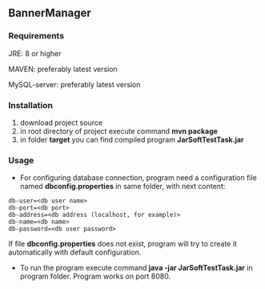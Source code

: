 ## BannerManager

### Requirements

JRE: 8 or higher

MAVEN: preferably latest version

MySQL-server: preferably latest version

### Installation

1. download project source
2. in root directory of project execute command **mvn package**
3. in folder **target** you can find compiled program **JarSoftTestTask.jar**

### Usage

- For configuring database connection, program need a configuration file named **dbconfig.properties** in same folder, with next content:
```
db-user=<db user name>
db-port=<db port>
db-address=<db address (localhost, for example)>
db-name=<db name>
db-password=<db user password>
```
If file **dbconfig.properties** does not exist, program will try to create it automatically with default configuration.

- To run the program execute command **java -jar JarSoftTestTask.jar** in program folder. Program works on port 8080.